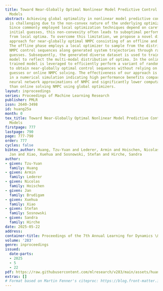 ```yaml
---
title: Toward Near-Globally Optimal Nonlinear Model Predictive Control via Diffusion
  Models
abstract: Achieving global optimality in nonlinear model predictive control (NMPC)
  is challenging due to the non-convex nature of the underlying optimization problem.
  Since commonly employed local optimization techniques depend on carefully chosen
  initial guesses, this non-convexity often leads to suboptimal performance resulting
  from local optima. To overcome this limitation, we propose a novel diffusion model-based
  approach for near-globally optimal NMPC consisting of an offline and an online phase.
  The offline phase employs a local optimizer to sample from the distribution of optimal
  NMPC control sequences along generated system trajectories through random initial
  guesses. Subsequently, the generated diverse dataset is used to train a diffusion
  model to reflect the multi-modal distribution of optima. In the online phase, the
  trained model is leveraged to efficiently perform a variant of random shooting optimization
  to obtain near-globally optimal control sequences without relying on any initial
  guesses or online NMPC solving. The effectiveness of our approach is illustrated
  in a numerical simulation indicating high performance benefits compared to direct
  neural network approximations of NMPC and significantly lower computation times
  than online solving NMPC using global optimizers.
layout: inproceedings
series: Proceedings of Machine Learning Research
publisher: PMLR
issn: 2640-3498
id: huang25a
month: 0
tex_title: Toward Near-Globally Optimal Nonlinear Model Predictive Control via Diffusion
  Models
firstpage: 777
lastpage: 790
page: 777-790
order: 777
cycles: false
bibtex_author: Huang, Tzu-Yuan and Lederer, Armin and Hoischen, Nicolas and Brudigam,
  Jan and Xiao, Xuehua and Sosnowski, Stefan and Hirche, Sandra
author:
- given: Tzu-Yuan
  family: Huang
- given: Armin
  family: Lederer
- given: Nicolas
  family: Hoischen
- given: Jan
  family: Brudigam
- given: Xuehua
  family: Xiao
- given: Stefan
  family: Sosnowski
- given: Sandra
  family: Hirche
date: 2025-05-22
address:
container-title: Proceedings of the 7th Annual Learning for Dynamics \& Control Conference
volume: '283'
genre: inproceedings
issued:
  date-parts:
  - 2025
  - 5
  - 22
pdf: https://raw.githubusercontent.com/mlresearch/v283/main/assets/huang25a/huang25a.pdf
extras: []
# Format based on Martin Fenner's citeproc: https://blog.front-matter.io/posts/citeproc-yaml-for-bibliographies/
---
```

